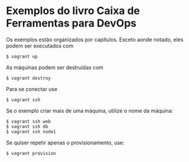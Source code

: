 # Exemplos do livro Caixa de Ferramentas para DevOps

Os exemplos estão organizados por capítulos. Exceto aonde notado, eles podem ser executados com 

```
$ vagrant up
```

As máquinas podem ser destruídas com 

```
$ vagrant destroy
```

Para se conectar use 

```
$ vagrant ssh 
```

Se o exemplo criar mais de uma máquina, utilize o nome da máquina: 

```
$ vagrant ssh web
$ vagrant ssh db
$ vagrant ssh node1
```

Se quiser repetir apenas o provisionamento, use:

```
$ vagrant provision
```


